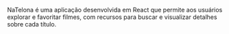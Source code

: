 NaTelona é uma aplicação desenvolvida em React que permite aos usuários explorar e favoritar filmes, com recursos para buscar e visualizar detalhes sobre cada título.
